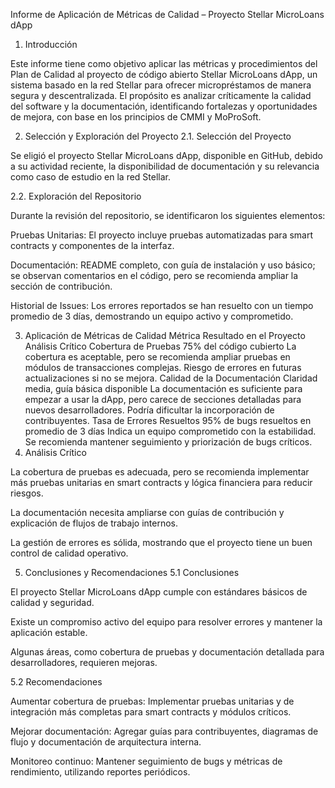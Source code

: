 Informe de Aplicación de Métricas de Calidad – Proyecto Stellar MicroLoans dApp
1. Introducción

Este informe tiene como objetivo aplicar las métricas y procedimientos del Plan de Calidad al proyecto de código abierto Stellar MicroLoans dApp, un sistema basado en la red Stellar para ofrecer micropréstamos de manera segura y descentralizada.
El propósito es analizar críticamente la calidad del software y la documentación, identificando fortalezas y oportunidades de mejora, con base en los principios de CMMI y MoProSoft.

2. Selección y Exploración del Proyecto
2.1. Selección del Proyecto

Se eligió el proyecto Stellar MicroLoans dApp, disponible en GitHub, debido a su actividad reciente, la disponibilidad de documentación y su relevancia como caso de estudio en la red Stellar.

2.2. Exploración del Repositorio

Durante la revisión del repositorio, se identificaron los siguientes elementos:

Pruebas Unitarias: El proyecto incluye pruebas automatizadas para smart contracts y componentes de la interfaz.

Documentación: README completo, con guía de instalación y uso básico; se observan comentarios en el código, pero se recomienda ampliar la sección de contribución.

Historial de Issues: Los errores reportados se han resuelto con un tiempo promedio de 3 días, demostrando un equipo activo y comprometido.

3. Aplicación de Métricas de Calidad
Métrica	Resultado en el Proyecto	Análisis Crítico
Cobertura de Pruebas	75% del código cubierto	La cobertura es aceptable, pero se recomienda ampliar pruebas en módulos de transacciones complejas. Riesgo de errores en futuras actualizaciones si no se mejora.
Calidad de la Documentación	Claridad media, guía básica disponible	La documentación es suficiente para empezar a usar la dApp, pero carece de secciones detalladas para nuevos desarrolladores. Podría dificultar la incorporación de contribuyentes.
Tasa de Errores Resueltos	95% de bugs resueltos en promedio de 3 días	Indica un equipo comprometido con la estabilidad. Se recomienda mantener seguimiento y priorización de bugs críticos.
4. Análisis Crítico

La cobertura de pruebas es adecuada, pero se recomienda implementar más pruebas unitarias en smart contracts y lógica financiera para reducir riesgos.

La documentación necesita ampliarse con guías de contribución y explicación de flujos de trabajo internos.

La gestión de errores es sólida, mostrando que el proyecto tiene un buen control de calidad operativo.

5. Conclusiones y Recomendaciones
5.1 Conclusiones

El proyecto Stellar MicroLoans dApp cumple con estándares básicos de calidad y seguridad.

Existe un compromiso activo del equipo para resolver errores y mantener la aplicación estable.

Algunas áreas, como cobertura de pruebas y documentación detallada para desarrolladores, requieren mejoras.

5.2 Recomendaciones

Aumentar cobertura de pruebas: Implementar pruebas unitarias y de integración más completas para smart contracts y módulos críticos.

Mejorar documentación: Agregar guías para contribuyentes, diagramas de flujo y documentación de arquitectura interna.

Monitoreo continuo: Mantener seguimiento de bugs y métricas de rendimiento, utilizando reportes periódicos.
